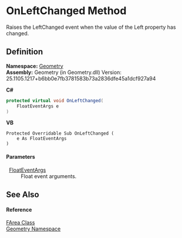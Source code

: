 # OnLeftChanged Method


Raises the LeftChanged event when the value of the Left property has changed.



## Definition
**Namespace:** <a href="eb409b48-e279-bdb4-daf3-3196b72d55a2.md">Geometry</a>  
**Assembly:** Geometry (in Geometry.dll) Version: 25.1105.1217+b6bb0e7fb3781583b73a2836dfe45a1dcf927a94

**C#**
``` C#
protected virtual void OnLeftChanged(
	FloatEventArgs e
)
```
**VB**
``` VB
Protected Overridable Sub OnLeftChanged ( 
	e As FloatEventArgs
)
```



#### Parameters
<dl><dt>  <a href="ffb00a31-7c7b-02be-48f3-77a46b4806fc.md">FloatEventArgs</a></dt><dd>Float event arguments.</dd></dl>

## See Also


#### Reference
<a href="bb9e7df7-af91-41d9-e4eb-f0500ec02002.md">FArea Class</a>  
<a href="eb409b48-e279-bdb4-daf3-3196b72d55a2.md">Geometry Namespace</a>  
